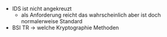 - IDS ist nicht angekreuzt
	- als Anforderung reicht das wahrscheinlich aber ist doch normalerweise Standard
- BSI TR -> welche Kryptographie Methoden 